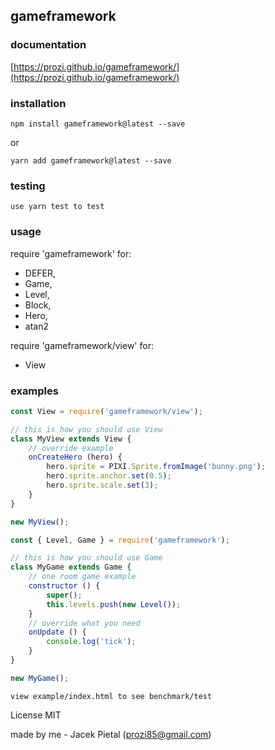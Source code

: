 ## gameframework

### documentation

[https://prozi.github.io/gameframework/](https://prozi.github.io/gameframework/)

### installation

`npm install gameframework@latest --save`

or

`yarn add gameframework@latest --save`

### testing

`use yarn test to test`

### usage

require 'gameframework' for:

- DEFER,
- Game,
- Level,
- Block,
- Hero,
- atan2


require 'gameframework/view' for:

- View

### examples

```javascript
const View = require('gameframework/view');

// this is how you should use View
class MyView extends View {
	// override example
	onCreateHero (hero) {
		hero.sprite = PIXI.Sprite.fromImage('bunny.png');
		hero.sprite.anchor.set(0.5);
		hero.sprite.scale.set(3);
	}
}

new MyView();
```

```javascript
const { Level, Game } = require('gameframework');

// this is how you should use Game
class MyGame extends Game {
	// one room game example
	constructor () {
		super();
		this.levels.push(new Level());
	}
	// override what you need
	onUpdate () {
		console.log('tick');
	}
}

new MyGame();
```


`view example/index.html to see benchmark/test`


License MIT

made by me - Jacek Pietal (prozi85@gmail.com)

